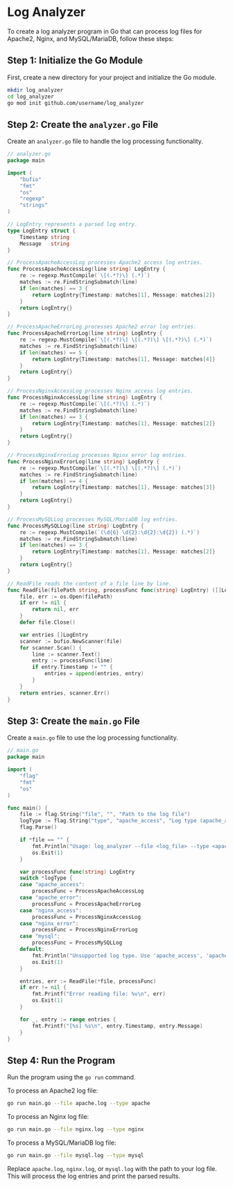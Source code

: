 # Log Analyzer

To create a log analyzer program in Go that can process log files for Apache2, Nginx, and MySQL/MariaDB, follow these steps:

## Step 1: Initialize the Go Module

First, create a new directory for your project and initialize the Go module.

```sh
mkdir log_analyzer
cd log_analyzer
go mod init github.com/username/log_analyzer
```

## Step 2: Create the `analyzer.go` File

Create an `analyzer.go` file to handle the log processing functionality.

```go
// analyzer.go
package main

import (
    "bufio"
    "fmt"
    "os"
    "regexp"
    "strings"
)

// LogEntry represents a parsed log entry.
type LogEntry struct {
    Timestamp string
    Message   string
}

// ProcessApacheAccessLog processes Apache2 access log entries.
func ProcessApacheAccessLog(line string) LogEntry {
    re := regexp.MustCompile(`\[(.*?)\] (.*)`)
    matches := re.FindStringSubmatch(line)
    if len(matches) == 3 {
        return LogEntry{Timestamp: matches[1], Message: matches[2]}
    }
    return LogEntry{}
}

// ProcessApacheErrorLog processes Apache2 error log entries.
func ProcessApacheErrorLog(line string) LogEntry {
    re := regexp.MustCompile(`\[(.*?)\] \[(.*?)\] \[(.*?)\] (.*)`)
    matches := re.FindStringSubmatch(line)
    if len(matches) == 5 {
        return LogEntry{Timestamp: matches[1], Message: matches[4]}
    }
    return LogEntry{}
}

// ProcessNginxAccessLog processes Nginx access log entries.
func ProcessNginxAccessLog(line string) LogEntry {
    re := regexp.MustCompile(`\[(.*?)\] (.*)`)
    matches := re.FindStringSubmatch(line)
    if len(matches) == 3 {
        return LogEntry{Timestamp: matches[1], Message: matches[2]}
    }
    return LogEntry{}
}

// ProcessNginxErrorLog processes Nginx error log entries.
func ProcessNginxErrorLog(line string) LogEntry {
    re := regexp.MustCompile(`\[(.*?)\] \[(.*?)\] (.*)`)
    matches := re.FindStringSubmatch(line)
    if len(matches) == 4 {
        return LogEntry{Timestamp: matches[1], Message: matches[3]}
    }
    return LogEntry{}
}

// ProcessMySQLLog processes MySQL/MariaDB log entries.
func ProcessMySQLLog(line string) LogEntry {
    re := regexp.MustCompile(`(\d{6} \d{2}:\d{2}:\d{2}) (.*)`)
    matches := re.FindStringSubmatch(line)
    if len(matches) == 3 {
        return LogEntry{Timestamp: matches[1], Message: matches[2]}
    }
    return LogEntry{}
}

// ReadFile reads the content of a file line by line.
func ReadFile(filePath string, processFunc func(string) LogEntry) ([]LogEntry, error) {
    file, err := os.Open(filePath)
    if err != nil {
        return nil, err
    }
    defer file.Close()

    var entries []LogEntry
    scanner := bufio.NewScanner(file)
    for scanner.Scan() {
        line := scanner.Text()
        entry := processFunc(line)
        if entry.Timestamp != "" {
            entries = append(entries, entry)
        }
    }
    return entries, scanner.Err()
}
```

## Step 3: Create the `main.go` File

Create a `main.go` file to use the log processing functionality.

```go
// main.go
package main

import (
    "flag"
    "fmt"
    "os"
)

func main() {
    file := flag.String("file", "", "Path to the log file")
    logType := flag.String("type", "apache_access", "Log type (apache_access, apache_error, nginx_access, nginx_error, mysql)")
    flag.Parse()

    if *file == "" {
        fmt.Println("Usage: log_analyzer --file <log_file> --type <apache_access|apache_error|nginx_access|nginx_error|mysql>")
        os.Exit(1)
    }

    var processFunc func(string) LogEntry
    switch *logType {
    case "apache_access":
        processFunc = ProcessApacheAccessLog
    case "apache_error":
        processFunc = ProcessApacheErrorLog
    case "nginx_access":
        processFunc = ProcessNginxAccessLog
    case "nginx_error":
        processFunc = ProcessNginxErrorLog
    case "mysql":
        processFunc = ProcessMySQLLog
    default:
        fmt.Println("Unsupported log type. Use 'apache_access', 'apache_error', 'nginx_access', 'nginx_error', or 'mysql'.")
        os.Exit(1)
    }

    entries, err := ReadFile(*file, processFunc)
    if err != nil {
        fmt.Printf("Error reading file: %v\n", err)
        os.Exit(1)
    }

    for _, entry := range entries {
        fmt.Printf("[%s] %s\n", entry.Timestamp, entry.Message)
    }
}
```

## Step 4: Run the Program

Run the program using the `go run` command.

To process an Apache2 log file:

```sh
go run main.go --file apache.log --type apache
```

To process an Nginx log file:

```sh
go run main.go --file nginx.log --type nginx
```

To process a MySQL/MariaDB log file:

```sh
go run main.go --file mysql.log --type mysql
```

Replace `apache.log`, `nginx.log`, or `mysql.log` with the path to your log file. This will process the log entries and print the parsed results.